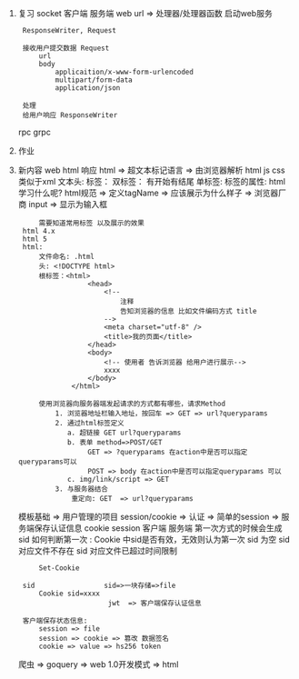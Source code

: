 1. 复习
    socket
        客户端
        服务端
    web
        url => 处理器/处理器函数
        启动web服务

        ResponseWriter, Request

        接收用户提交数据 Request
            url
            body
                applicaition/x-www-form-urlencoded
                multipart/form-data
                application/json

        处理
        给用户响应 ResponseWriter
    rpc
        grpc
2. 作业
3. 新内容
    web
    html
        响应
        html => 超文本标记语言
             => 由浏览器解析 html js css
        类似于xml
            文本头: <? xml version="1.0" encoding="utf-8" ?>
            标签：
                双标签： 有开始有结尾 <tagName> <childTagName> </childTagName> </tagName>
                单标签: <tagName />
            标签的属性:
                <tagName key="value" key="value" ></tagName>
                <tagName key="value" key="value"/>
        html学习什么呢?
            html规范 => 定义tagName => 应该展示为什么样子 => 浏览器厂商
                        input => 显示为输入框

            需要知道常用标签 以及展示的效果
        html 4.x
        html 5
        html:
            文件命名: .html
            头: <!DOCTYPE html>
            根标签：<html>
                        <head>
                            <!--
                                注释
                                告知浏览器的信息 比如文件编码方式 title
                            -->
                            <meta charset="utf-8" />
                            <title>我的页面</title>
                        </head>
                        <body>
                            <!-- 使用者 告诉浏览器 给用户进行展示-->
                            xxxx
                        </body>
                    </html>

            使用浏览器向服务器端发起请求的方式都有哪些，请求Method
                1. 浏览器地址栏输入地址，按回车 => GET => url?queryparams
                2. 通过html标签定义
                   a. 超链接 GET url?queryparams
                   b. 表单 method=>POST/GET
                        GET => ?queryparams 在action中是否可以指定queryparams可以
                        POST => body 在action中是否可以指定queryparams 可以
                   c. img/link/script => GET
                3. 与服务器结合
                    重定向: GET  => url?queryparams

    模板基础 => 用户管理的项目
    session/cookie => 认证 => 简单的session => 服务端保存认证信息
        cookie          session
        客户端              服务端
        第一次方式的时候会生成sid
            如何判断第一次 : Cookie 中sid是否有效，无效则认为第一次
                        sid 为空
                        sid 对应文件不存在
                        sid 对应文件已超过时间限制


            Set-Cookie

        sid                 sid=>一块存储=>file
            Cookie sid=xxxx
                             jwt  => 客户端保存认证信息

        客户端保存状态信息:
            session => file
            session => cookie => 篡改 数据签名
            cookie => value => hs256 token
    爬虫 => goquery => web 1.0开发模式 => html